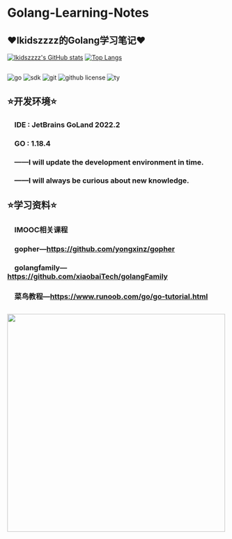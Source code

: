 # Golang-Learning-Notes

## ❤lkidszzzz的Golang学习笔记❤

[![lkidszzzz's GitHub stats](https://github-readme-stats.vercel.app/api?username=lkidszzzz&show_icons=true&theme=dracula)](https://github.com/anuraghazra/github-readme-stats)
[![Top Langs](https://github-readme-stats.vercel.app/api/top-langs/?username=lkidszzzz&show_icons=true&theme=dracula)](https://github.com/anuraghazra/github-readme-stats)

##
![go](https://img.shields.io/badge/language-golang-brightgreen)
![sdk](https://img.shields.io/github/go-mod/go-version/lkidszzzz/Golang-Learning-Notes?filename=%2FPart1%2Fgo.mod)
![git](https://img.shields.io/badge/github-%40lkidszzzz-yellow)
![github license](https://img.shields.io/github/license/lkidszzzz/Golang-Learning-Notes)
![ty](https://img.shields.io/badge/%E7%89%B9%E5%88%AB%E9%B8%A3%E8%B0%A2-github%40KevynTang-yellow)

## ⭐开发环境⭐

### &ensp;&ensp;IDE : JetBrains GoLand 2022.2
### &ensp;&ensp;GO : 1.18.4
### &ensp;&ensp;——I will update the development environment in time.
### &ensp;&ensp;——I will always be curious about new knowledge.

## ⭐学习资料⭐

### &ensp;&ensp;IMOOC相关课程
### &ensp;&ensp;gopher—https://github.com/yongxinz/gopher
### &ensp;&ensp;golangfamily—https://github.com/xiaobaiTech/golangFamily
### &ensp;&ensp;菜鸟教程—https://www.runoob.com/go/go-tutorial.html

##
<img src="https://i0.hdslb.com/bfs/album/a026356dfcd19e6a36aa2770e0d46875d5bbb87c.png" width="500px">


